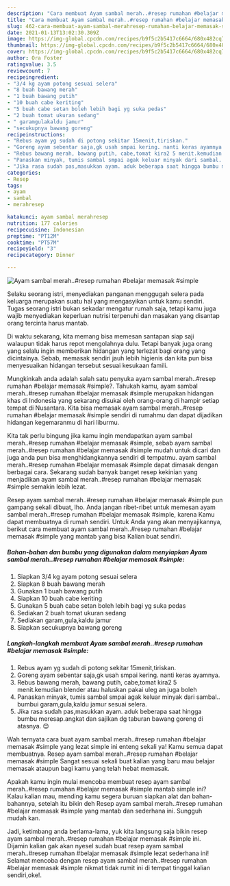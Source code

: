 ```yaml
---
description: "Cara membuat Ayam sambal merah..#resep rumahan #belajar memasak #simple yang nikmat dan Mudah Dibuat"
title: "Cara membuat Ayam sambal merah..#resep rumahan #belajar memasak #simple yang nikmat dan Mudah Dibuat"
slug: 462-cara-membuat-ayam-sambal-merahresep-rumahan-belajar-memasak-simple-yang-nikmat-dan-mudah-dibuat
date: 2021-01-13T13:02:30.309Z
image: https://img-global.cpcdn.com/recipes/b9f5c2b5417c6664/680x482cq70/ayam-sambal-merahresep-rumahan-belajar-memasak-simple-foto-resep-utama.jpg
thumbnail: https://img-global.cpcdn.com/recipes/b9f5c2b5417c6664/680x482cq70/ayam-sambal-merahresep-rumahan-belajar-memasak-simple-foto-resep-utama.jpg
cover: https://img-global.cpcdn.com/recipes/b9f5c2b5417c6664/680x482cq70/ayam-sambal-merahresep-rumahan-belajar-memasak-simple-foto-resep-utama.jpg
author: Ora Foster
ratingvalue: 3.5
reviewcount: 7
recipeingredient:
- "3/4 kg ayam potong sesuai selera"
- "8 buah bawang merah"
- "1 buah bawang putih"
- "10 buah cabe keriting"
- "5 buah cabe setan boleh lebih bagi yg suka pedas"
- "2 buah tomat ukuran sedang"
- " garamgulakaldu jamur"
- "secukupnya bawang goreng"
recipeinstructions:
- "Rebus ayam yg sudah di potong sekitar 15menit,tiriskan."
- "Goreng ayam sebentar saja,gk usah smpai kering. nanti keras ayamnya."
- "Rebus bawang merah, bawang putih, cabe,tomat kira2 5 menit.kemudian blender atau haluskan pakai uleg an juga boleh"
- "Panaskan minyak, tumis sambal smpai agak keluar minyak dari sambal.. bumbui garam,gula,kaldu jamur sesuai selera."
- "Jika rasa sudah pas,masukkan ayam. aduk beberapa saat hingga bumbu meresap.angkat dan sajikan dg taburan bawang goreng di atasnya. 😊"
categories:
- Resep
tags:
- ayam
- sambal
- merahresep

katakunci: ayam sambal merahresep 
nutrition: 177 calories
recipecuisine: Indonesian
preptime: "PT12M"
cooktime: "PT57M"
recipeyield: "3"
recipecategory: Dinner

---
```



![Ayam sambal merah..#resep rumahan #belajar memasak #simple](https://img-global.cpcdn.com/recipes/b9f5c2b5417c6664/680x482cq70/ayam-sambal-merahresep-rumahan-belajar-memasak-simple-foto-resep-utama.jpg)

Selaku seorang istri, menyediakan panganan menggugah selera pada keluarga merupakan suatu hal yang mengasyikan untuk kamu sendiri. Tugas seorang istri bukan sekadar mengatur rumah saja, tetapi kamu juga wajib menyediakan keperluan nutrisi terpenuhi dan masakan yang disantap orang tercinta harus mantab.

Di waktu  sekarang, kita memang bisa memesan santapan siap saji walaupun tidak harus repot mengolahnya dulu. Tetapi banyak juga orang yang selalu ingin memberikan hidangan yang terlezat bagi orang yang dicintainya. Sebab, memasak sendiri jauh lebih higienis dan kita pun bisa menyesuaikan hidangan tersebut sesuai kesukaan famili. 



Mungkinkah anda adalah salah satu penyuka ayam sambal merah..#resep rumahan #belajar memasak #simple?. Tahukah kamu, ayam sambal merah..#resep rumahan #belajar memasak #simple merupakan hidangan khas di Indonesia yang sekarang disukai oleh orang-orang di hampir setiap tempat di Nusantara. Kita bisa memasak ayam sambal merah..#resep rumahan #belajar memasak #simple sendiri di rumahmu dan dapat dijadikan hidangan kegemaranmu di hari liburmu.

Kita tak perlu bingung jika kamu ingin mendapatkan ayam sambal merah..#resep rumahan #belajar memasak #simple, sebab ayam sambal merah..#resep rumahan #belajar memasak #simple mudah untuk dicari dan juga anda pun bisa menghidangkannya sendiri di tempatmu. ayam sambal merah..#resep rumahan #belajar memasak #simple dapat dimasak dengan berbagai cara. Sekarang sudah banyak banget resep kekinian yang menjadikan ayam sambal merah..#resep rumahan #belajar memasak #simple semakin lebih lezat.

Resep ayam sambal merah..#resep rumahan #belajar memasak #simple pun gampang sekali dibuat, lho. Anda jangan ribet-ribet untuk memesan ayam sambal merah..#resep rumahan #belajar memasak #simple, karena Kamu dapat membuatnya di rumah sendiri. Untuk Anda yang akan menyajikannya, berikut cara membuat ayam sambal merah..#resep rumahan #belajar memasak #simple yang mantab yang bisa Kalian buat sendiri.

<!--inarticleads1-->

##### Bahan-bahan dan bumbu yang digunakan dalam menyiapkan Ayam sambal merah..#resep rumahan #belajar memasak #simple:

1. Siapkan 3/4 kg ayam potong sesuai selera
1. Siapkan 8 buah bawang merah
1. Gunakan 1 buah bawang putih
1. Siapkan 10 buah cabe keriting
1. Gunakan 5 buah cabe setan boleh lebih bagi yg suka pedas
1. Sediakan 2 buah tomat ukuran sedang
1. Sediakan  garam,gula,kaldu jamur
1. Siapkan secukupnya bawang goreng




<!--inarticleads2-->

##### Langkah-langkah membuat Ayam sambal merah..#resep rumahan #belajar memasak #simple:

1. Rebus ayam yg sudah di potong sekitar 15menit,tiriskan.
1. Goreng ayam sebentar saja,gk usah smpai kering. nanti keras ayamnya.
1. Rebus bawang merah, bawang putih, cabe,tomat kira2 5 menit.kemudian blender atau haluskan pakai uleg an juga boleh
1. Panaskan minyak, tumis sambal smpai agak keluar minyak dari sambal.. bumbui garam,gula,kaldu jamur sesuai selera.
1. Jika rasa sudah pas,masukkan ayam. aduk beberapa saat hingga bumbu meresap.angkat dan sajikan dg taburan bawang goreng di atasnya. 😊




Wah ternyata cara buat ayam sambal merah..#resep rumahan #belajar memasak #simple yang lezat simple ini enteng sekali ya! Kamu semua dapat membuatnya. Resep ayam sambal merah..#resep rumahan #belajar memasak #simple Sangat sesuai sekali buat kalian yang baru mau belajar memasak ataupun bagi kamu yang telah hebat memasak.

Apakah kamu ingin mulai mencoba membuat resep ayam sambal merah..#resep rumahan #belajar memasak #simple mantab simple ini? Kalau kalian mau, mending kamu segera buruan siapkan alat dan bahan-bahannya, setelah itu bikin deh Resep ayam sambal merah..#resep rumahan #belajar memasak #simple yang mantab dan sederhana ini. Sungguh mudah kan. 

Jadi, ketimbang anda berlama-lama, yuk kita langsung saja bikin resep ayam sambal merah..#resep rumahan #belajar memasak #simple ini. Dijamin kalian gak akan nyesel sudah buat resep ayam sambal merah..#resep rumahan #belajar memasak #simple lezat sederhana ini! Selamat mencoba dengan resep ayam sambal merah..#resep rumahan #belajar memasak #simple nikmat tidak rumit ini di tempat tinggal kalian sendiri,oke!.

